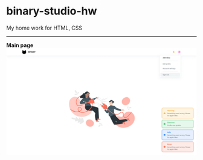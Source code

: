 # binary-studio-hw
My home work for HTML, CSS
***

**Main page**
![Main page](https://github.com/Minor353/binary-studio-hw/blob/master/des.jpg)
